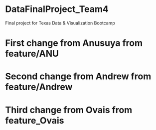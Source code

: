 # DataFinalProject_Team4
Final project for Texas Data &amp; Visualization Bootcamp

# First change from Anusuya from feature/ANU
# Second change from Andrew from feature/Andrew
# Third change from Ovais from feature_Ovais